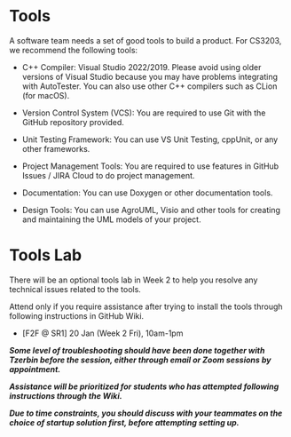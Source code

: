 <br>

# Tools

A software team needs a set of good tools to build a product.
For CS3203, we recommend the following tools:

* C++ Compiler: Visual Studio 2022/2019. Please avoid using older versions of Visual Studio because you may have problems integrating with AutoTester. You can also use other C++ compilers such as CLion (for macOS).

* Version Control System (VCS): You are required to use Git with the GitHub repository provided.

* Unit Testing Framework: You can use VS Unit Testing, cppUnit, or any other frameworks.

* Project Management Tools: You are required to use features in GitHub Issues / JIRA Cloud to do project management.

* Documentation: You can use Doxygen or other documentation tools.

* Design Tools: You can use AgroUML, Visio and other tools for creating and maintaining the UML models of your project.

# Tools Lab

There will be an optional tools lab in Week 2 to help you resolve any technical issues related to the tools.

Attend only if you require assistance after trying to install the tools through following instructions in GitHub Wiki.

* [F2F @ SR1] 20 Jan (Week 2 Fri), 10am-1pm

***Some level of troubleshooting should have been done together with Tzerbin before the session, either through email or Zoom sessions by appointment.***

***Assistance will be prioritized for students who has attempted following instructions through the Wiki.***

***Due to time constraints, you should discuss with your teammates on the choice of startup solution first, before attempting setting up.***
